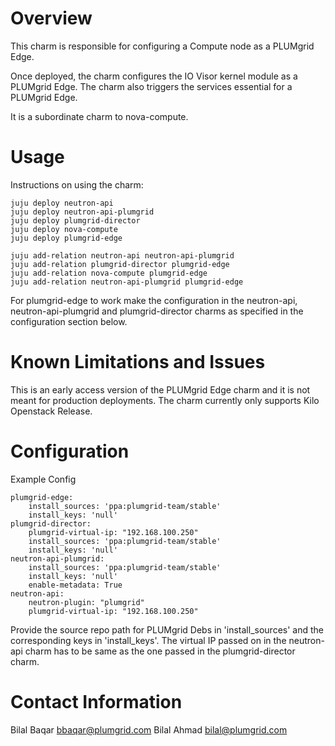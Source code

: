 # Overview

This charm is responsible for configuring a Compute node as a PLUMgrid Edge.

Once deployed, the charm configures the IO Visor kernel module as a PLUMgrid Edge. The charm also triggers the services essential for a PLUMgrid Edge.

It is a subordinate charm to nova-compute.

# Usage

Instructions on using the charm:

    juju deploy neutron-api
    juju deploy neutron-api-plumgrid
    juju deploy plumgrid-director
    juju deploy nova-compute
    juju deploy plumgrid-edge

    juju add-relation neutron-api neutron-api-plumgrid
    juju add-relation plumgrid-director plumgrid-edge
    juju add-relation nova-compute plumgrid-edge
    juju add-relation neutron-api-plumgrid plumgrid-edge

For plumgrid-edge to work make the configuration in the neutron-api, neutron-api-plumgrid and plumgrid-director charms as specified in the configuration section below.

# Known Limitations and Issues

This is an early access version of the PLUMgrid Edge charm and it is not meant for production deployments. The charm currently only supports Kilo Openstack Release.

# Configuration

Example Config

    plumgrid-edge:
        install_sources: 'ppa:plumgrid-team/stable'
        install_keys: 'null'
    plumgrid-director:
        plumgrid-virtual-ip: "192.168.100.250"
        install_sources: 'ppa:plumgrid-team/stable'
        install_keys: 'null'
    neutron-api-plumgrid:
        install_sources: 'ppa:plumgrid-team/stable'
        install_keys: 'null'
        enable-metadata: True
    neutron-api:
        neutron-plugin: "plumgrid"
        plumgrid-virtual-ip: "192.168.100.250"

Provide the source repo path for PLUMgrid Debs in 'install_sources' and the corresponding keys in 'install_keys'.
The virtual IP passed on in the neutron-api charm has to be same as the one passed in the plumgrid-director charm.

# Contact Information

Bilal Baqar <bbaqar@plumgrid.com>
Bilal Ahmad <bilal@plumgrid.com>

